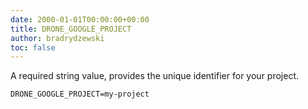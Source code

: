 ```yaml
---
date: 2000-01-01T00:00:00+00:00
title: DRONE_GOOGLE_PROJECT
author: bradrydzewski
toc: false
---
```


A required string value, provides the unique identifier for your project.

```
DRONE_GOOGLE_PROJECT=my-project
```

